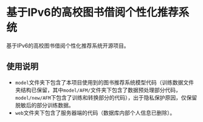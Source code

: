 # 基于IPv6的高校图书借阅个性化推荐系统
基于IPv6的高校图书借阅个性化推荐系统开源项目。

## 使用说明
- `model`文件夹下包含了本项目使用到的图书推荐系统模型代码（训练数据文件夹结构已保留，其中`model/AFM/`文件夹下包含了数据预处理部分代码，`model/new/AFM`下包含了训练和转换部分的代码），出于隐私保护原因，仅保留脱敏后的部分训练数据。
- `web`文件夹下包含了服务器端的代码（数据库内部个人信息已删除）。
